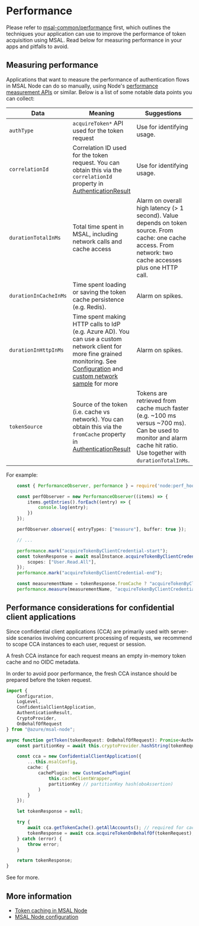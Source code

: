 # Performance

Please refer to [msal-common/performance](../../msal-common/docs/performance.md) first, which outlines the techniques your application can use to improve the performance of token acquisition using MSAL. Read below for measuring performance in your apps and pitfalls to avoid.

## Measuring performance

Applications that want to measure the performance of authentication flows in MSAL Node can do so manually, using Node's [performance measurement APIs](https://nodejs.org/api/perf_hooks.html) or similar. Below is a list of some notable data points you can collect:

| Data | Meaning | Suggestions |
|--------|---------|--------------------------|
| `authType` | `acquireToken*` API used for the token request | Use for identifying usage. |
| `correlationId` |  Correlation ID used for the token request. You can obtain this via the `correlationId` property in [AuthenticationResult](https://azuread.github.io/microsoft-authentication-library-for-js/ref/modules/_azure_msal_common.html#authenticationresult) |  Use for identifying usage. |
| `durationTotalInMs` | Total time spent in MSAL, including network calls and cache access | Alarm on overall high latency (> 1 second). Value depends on token source. From cache: one cache access. From network: two cache accesses plus one HTTP call. |
| `durationInCacheInMs` | Time spent loading or saving the token cache persistence (e.g. Redis). | Alarm on spikes. |
| `durationInHttpInMs` | Time spent making HTTP calls to IdP (e.g. Azure AD). You can use a custom network client for more fine grained monitoring. See [Configuration](./configuration.md#system-config-options) and [custom network sample](../../../samples/msal-node-samples/custom-INetworkModule-and-network-tracing/) for more | Alarm on spikes. |
| `tokenSource` | Source of the token (i.e. cache vs network). You can obtain this via the `fromCache` property in [AuthenticationResult](https://azuread.github.io/microsoft-authentication-library-for-js/ref/modules/_azure_msal_common.html#authenticationresult) | Tokens are retrieved from cache much faster (e.g. ~100 ms versus ~700 ms). Can be used to monitor and alarm cache hit ratio. Use together with `durationTotalInMs`. |

For example:

```typescript
    const { PerformanceObserver, performance } = require('node:perf_hooks');

    const perfObserver = new PerformanceObserver((items) => {
        items.getEntries().forEach((entry) => {
            console.log(entry);
        })
    });

    perfObserver.observe({ entryTypes: ["measure"], buffer: true });

    // ...

    performance.mark("acquireTokenByClientCredential-start");
    const tokenResponse = await msalInstance.acquireTokenByClientCredential({
        scopes: ["User.Read.All"],
    });
    performance.mark("acquireTokenByClientCredential-end");

    const measurementName = tokenResponse.fromCache ? "acquireTokenByClientCredential-fromCache" : "acquireTokenByClientCredential-fromNetwork";
    performance.measure(measurementName, "acquireTokenByClientCredential-start", "acquireTokenByClientCredential-end");
```

## Performance considerations for confidential client applications

Since confidential client applications (CCA) are primarily used with server-side scenarios involving concurrent processing of requests, we recommend to scope CCA instances to each user, request or session.

A fresh CCA instance for each request means an empty in-memory token cache and no OIDC metadata.

In order to avoid poor performance, the fresh CCA instance should be prepared before the token request.

```typescript
import {
    Configuration,
    LogLevel,
    ConfidentialClientApplication,
    AuthenticationResult,
    CryptoProvider,
    OnBehalfOfRequest
} from "@azure/msal-node";

async function getToken(tokenRequest: OnBehalfOfRequest): Promise<AuthenticationResult | null> {
    const partitionKey = await this.cryptoProvider.hashString(tokenRequest.oboAssertion);

    const cca = new ConfidentialClientApplication({
        ...this.msalConfig,
        cache: {
            cachePlugin: new CustomCachePlugin(
                this.cacheClientWrapper,
                partitionKey // partitionKey hash(oboAssertion)
            )
        }
    });

    let tokenResponse = null;

    try {
        await cca.getTokenCache().getAllAccounts(); // required for cache read
        tokenResponse = await cca.acquireTokenOnBehalfOf(tokenRequest);
    } catch (error) {
        throw error;
    }

    return tokenResponse;
}
```

See []() for more.

## More information

* [Token caching in MSAL Node](caching.md)
* [MSAL Node configuration](configuration.md)
